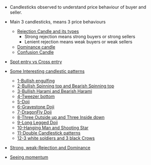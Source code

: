 - Candlesticks observed to understand price behaviour of buyer and seller. 

- Main 3 candlesticks, means 3 price behaviours
    - [Rejection Candle and its types](https://www.youtube.com/live/yO88ZYDHzCI?si=0q5RtQ-4-dIrQXcM&t=837)
        - Strong rejection means strong buyers or strong sellers    
        - Lenient rejection means weak buyers or weak sellers
    - [Dominance candle](https://www.youtube.com/live/yO88ZYDHzCI?si=Yhl36CqNNq7j8bkM&t=1987)
    - [Confusion Candle](https://www.youtube.com/live/yO88ZYDHzCI?si=BsSDQa08rku6Jsj6&t=2407)
- [Spot entry vs Cross entry](https://www.youtube.com/live/yO88ZYDHzCI?si=Y3disLPk6A_Ru1lU&t=3477)

- [Some Interesting candlestic patterns](https://www.youtube.com/live/7231qsmjVz8?si=AMVVSyUJ1uTNoeZ_&t=417)
    - [1-Bullish engulfing](https://www.youtube.com/live/7231qsmjVz8?si=AMVVSyUJ1uTNoeZ_&t=417)
    - [2-Bullish Spinning top and Bearish Spinning top](https://www.youtube.com/live/7231qsmjVz8?si=b6lF-TWFbYRa2pGH&t=707)
    - [3-Bullish Harami and Bearish Harami](https://www.youtube.com/live/7231qsmjVz8?si=a9cWTEgbv_Me9JhQ&t=777)
    - [4-Tweezer bottom](https://www.youtube.com/live/7231qsmjVz8?si=Tdr8DjZzPOlrz1Bb&t=867)
    - [5-Doji](https://www.youtube.com/live/7231qsmjVz8?si=r3tInpGBIlYmqdCC&t=907)    
    - [6-Gravestone Doji](https://www.youtube.com/live/7231qsmjVz8?si=QplC6BV9Skvp16SF&t=977)
    - [7-DragonFly Doji](https://www.youtube.com/live/7231qsmjVz8?si=jF36MhnDT5GHxJQu&t=1037)
    - [8-Three Outside up and Three Inside down](https://www.youtube.com/live/7231qsmjVz8?si=YXMX2tO05sNk8rkr&t=1077)
    - [9-Long Legged Doji](https://www.youtube.com/live/7231qsmjVz8?si=ePnXdFpfpPx2ZBA5&t=1237)
    - [10-Hanging Man and Shooting Star](https://www.youtube.com/live/7231qsmjVz8?si=JZV5A3PyxSPPFmGL&t=1257)
    - [11-Double Candlestick patterns](https://www.youtube.com/live/7231qsmjVz8?si=xTloffMGpVbIO5iT&t=1407)
    - [12-3 white soldiers and 3 black Crows](https://www.youtube.com/live/7231qsmjVz8?si=VEEHyEHh5-ZuVfcJ&t=1537)

- [Strong, weak-Rejection and Dominance](https://www.youtube.com/live/7231qsmjVz8?si=wWr8p0pY1TcnaeNV&t=1787)

- [Seeing momentum](https://www.youtube.com/live/7231qsmjVz8?si=HqsJcwUSh65ss3BU&t=2187)